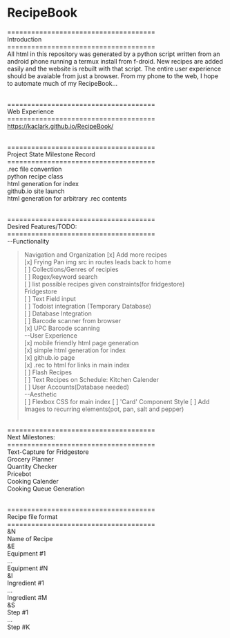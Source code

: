 # RecipeBook

=====================================<br/>
Introduction<br/>
=====================================<br/>
All html in this repository was generated by a python script written from an android phone running a termux install from f-droid. New recipes are added easily and the website is rebuilt with that script. The entire user experience should be avaiable from just a browser. From my phone to the web, I hope to automate much of my RecipeBook...<br /><br/>

=====================================<br/>
Web Experience<br/>
=====================================<br/>
https://kaclark.github.io/RecipeBook/<br/><br />

=====================================<br/>
Project State Milestone Record<br /> 
=====================================<br/>
.rec file convention<br/>
python recipe class<br/>
html generation for index<br/>
github.io site launch<br/>
html generation for arbitrary .rec contents<br/><br/>

=====================================<br/>
Desired Features/TODO:<br/>
=====================================<br/>
--Functionality<br/>
>Navigation and Organization
[x] Add more recipes<br/>
[x] Frying Pan img src in routes leads back to home<br/>
[ ] Collections/Genres of recipies<br/>
[ ] Regex/keyword search<br/>
[ ] list possible recipes given constraints(for fridgestore)<br/>
>Fridgestore<br />
[ ] Text Field input<br/>
[ ] Todoist integration (Temporary Database)<br/>
[ ] Database Integration<br/> 
[ ] Barcode scanner from browser<br />
[x] UPC Barcode scanning<br />
--User Experience<br/>
[x] mobile friendly html page generation<br/>
[x] simple html generation for index<br />
[x] github.io page <br/>
[x] .rec to html for links in main index <br/>
[ ] Flash Recipes<br/>
[ ] Text Recipes on Schedule: Kitchen Calender<br />
[ ] User Accounts(Database needed)<br/>
--Aesthetic<br/>
[ ] Flexbox CSS for main index
[ ] 'Card' Component Style
[ ] Add Images to recurring elements(pot, pan, salt and pepper)<br/><br/>


=====================================<br/>
Next Milestones:<br/>
=====================================<br/>
Text-Capture for Fridgestore<br/>
Grocery Planner<br/>
Quantity Checker<br/>
Pricebot<br/>
Cooking Calender<br/>
Cooking Queue Generation<br/><br/>

=====================================<br/>
Recipe file format<br/>
=====================================<br/>
&N<br/>
Name of Recipe<br/>
&E<br/>
Equipment #1<br/>
...<br/>
Equipment #N<br/>
&I<br/>
Ingredient #1<br/>
...<br/>
Ingredient #M<br/>
&S<br/>
Step #1<br/>
...<br/>
Step #K<br/>
